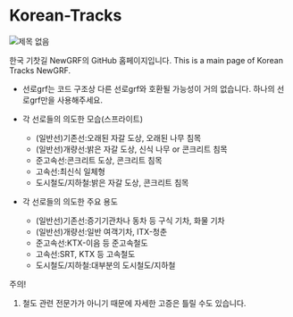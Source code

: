 # Korean-Tracks
![제목 없음](https://user-images.githubusercontent.com/75788864/141462311-5e8323fd-c2ff-4a6f-9c2c-a6afadf46066.png)

한국 기찻길 NewGRF의 GitHub 홈페이지입니다. This is a main page of Korean Tracks NewGRF.

- 선로grf는 코드 구조상 다른 선로grf와 호환될 가능성이 거의 없습니다. 하나의 선로grf만을 사용해주세요.

- 각 선로들의 의도한 모습(스프라이트)
  - (일반선)기존선:오래된 자갈 도상, 오래된 나무 침목
  - (일반선)개량선:밝은 자갈 도상, 신식 나무 or 콘크리트 침목
  - 준고속선:콘크리트 도상, 콘크리트 침목
  - 고속선:최신식 일체형
  - 도시철도/지하철:밝은 자갈 도상, 콘크리트 침목

- 각 선로들의 의도한 주요 용도
  - (일반선)기존선:증기기관차나 동차 등 구식 기차, 화물 기차
  - (일반선)개량선:일반 여객기차, ITX-청춘
  - 준고속선:KTX-이음 등 준고속철도
  - 고속선:SRT, KTX 등 고속철도 
  - 도시철도/지하철:대부분의 도시철도/지하철

주의! 
1. 철도 관련 전문가가 아니기 때문에 자세한 고증은 틀릴 수도 있습니다.

